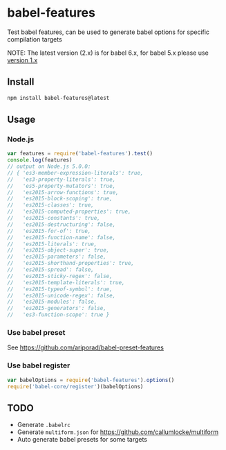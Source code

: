# babel-features
Test babel features, can be used to generate babel options for specific compilation targets


NOTE: The latest version (2.x) is for babel 6.x, for babel 5.x please use [version 1.x](https://github.com/hax/babel-features/tree/1.x)

## Install

```sh
npm install babel-features@latest
```

## Usage

### Node.js
```js
var features = require('babel-features').test()
console.log(features)
// output on Node.js 5.0.0:
// { 'es3-member-expression-literals': true,
//   'es3-property-literals': true,
//   'es5-property-mutators': true,
//   'es2015-arrow-functions': true,
//   'es2015-block-scoping': true,
//   'es2015-classes': true,
//   'es2015-computed-properties': true,
//   'es2015-constants': true,
//   'es2015-destructuring': false,
//   'es2015-for-of': true,
//   'es2015-function-name': false,
//   'es2015-literals': true,
//   'es2015-object-super': true,
//   'es2015-parameters': false,
//   'es2015-shorthand-properties': true,
//   'es2015-spread': false,
//   'es2015-sticky-regex': false,
//   'es2015-template-literals': true,
//   'es2015-typeof-symbol': true,
//   'es2015-unicode-regex': false,
//   'es2015-modules': false,
//   'es2015-generators': false,
//   'es3-function-scope': true }
```

### Use babel preset
See https://github.com/ariporad/babel-preset-features

### Use babel register
```js
var babelOptions = require('babel-features').options()
require('babel-core/register')(babelOptions)
```


## TODO
- Generate `.babelrc`
- Generate `multiform.json` for https://github.com/callumlocke/multiform
- Auto generate babel presets for some targets
